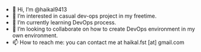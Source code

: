 - 👋 Hi, I’m @haikal9413
- 👀 I’m interested in casual dev-ops project in my freetime.
- 🌱 I’m currently learning DevOps process.
- 💞️ I’m looking to collaborate on how to create DevOps environment in my own environment.
- 📫 How to reach me: you can contact me at haikal.fst [at] gmail.com

<!---
haikal9413/haikal9413 is a ✨ special ✨ repository because its `README.md` (this file) appears on your GitHub profile.
You can click the Preview link to take a look at your changes.
--->
